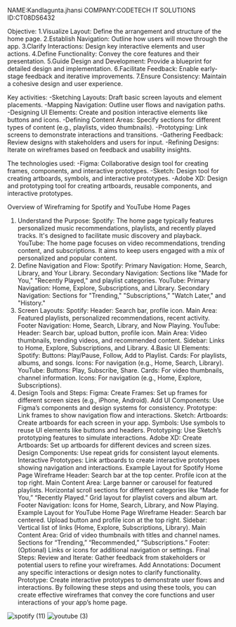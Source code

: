  NAME:Kandlagunta.jhansi
 COMPANY:CODETECH IT SOLUTIONS
 ID:CT08DS6432

 
Objective:
        1.Visualize Layout: Define the arrangement and structure of the home page.
        2.Establish Navigation: Outline how users will move through the app.
        3.Clarify Interactions: Design key interactive elements and user actions.
        4.Define Functionality: Convey the core features and their presentation.
        5.Guide Design and Development: Provide a blueprint for detailed design and implementation.
        6.Facilitate Feedback: Enable early-stage feedback and iterative improvements.
        7.Ensure Consistency: Maintain a cohesive design and user experience.

Key activities:
        -Sketching Layouts: Draft basic screen layouts and element placements.
        -Mapping Navigation: Outline user flows and navigation paths.
        -Designing UI Elements: Create and position interactive elements like buttons and icons.
        -Defining Content Areas: Specify sections for different types of content (e.g., playlists, video thumbnails).
        -Prototyping: Link screens to demonstrate interactions and transitions.
        -Gathering Feedback: Review designs with stakeholders and users for input.
        -Refining Designs: Iterate on wireframes based on feedback and usability insights.

The technologies used:
        -Figma: Collaborative design tool for creating frames, components, and interactive prototypes.
        -Sketch: Design tool for creating artboards, symbols, and interactive prototypes.
        -Adobe XD: Design and prototyping tool for creating artboards, reusable components, and interactive prototypes.

Overview of Wireframing for Spotify and YouTube Home Pages
1. Understand the Purpose:
        Spotify: The home page typically features personalized music recommendations, playlists, and recently played tracks. It's designed to facilitate music discovery and playback.
        YouTube: The home page focuses on video recommendations, trending content, and subscriptions. It aims to keep users engaged with a mix of personalized and popular content.
2. Define Navigation and Flow:
        Spotify:
                Primary Navigation: Home, Search, Library, and Your Library.
                Secondary Navigation: Sections like "Made for You," "Recently Played," and playlist categories.
        YouTube:
                Primary Navigation: Home, Explore, Subscriptions, and Library.
                Secondary Navigation: Sections for "Trending," "Subscriptions," "Watch Later," and "History."
4. Screen Layouts:
        Spotify:
                Header: Search bar, profile icon.
                Main Area: Featured playlists, personalized recommendations, recent activity.
                Footer Navigation: Home, Search, Library, and Now Playing.
        YouTube:
                Header: Search bar, upload button, profile icon.
                Main Area: Video thumbnails, trending videos, and recommended content.
                Sidebar: Links to Home, Explore, Subscriptions, and Library.
4.Basic UI Elements:
        Spotify:
                Buttons: Play/Pause, Follow, Add to Playlist.
                Cards: For playlists, albums, and songs.
                Icons: For navigation (e.g., Home, Search, Library).
        YouTube:
                Buttons: Play, Subscribe, Share.
                Cards: For video thumbnails, channel information.
                Icons: For navigation (e.g., Home, Explore, Subscriptions).
5. Design Tools and Steps:
        Figma:
                Create Frames: Set up frames for different screen sizes (e.g., iPhone, Android).
                Add UI Components: Use Figma’s components and design systems for consistency.
                Prototype: Link frames to show navigation flow and interactions.
        Sketch:
                Artboards: Create artboards for each screen in your app.
                Symbols: Use symbols to reuse UI elements like buttons and headers.
                Prototyping: Use Sketch’s prototyping features to simulate interactions.
        Adobe XD:
                Create Artboards: Set up artboards for different devices and screen sizes.
                Design Components: Use repeat grids for consistent layout elements.
                Interactive Prototypes: Link artboards to create interactive prototypes showing navigation and interactions.
Example Layout for Spotify Home Page Wireframe
        Header:
                Search bar at the top center.
                Profile icon at the top right.
        Main Content Area:
                Large banner or carousel for featured playlists.
                Horizontal scroll sections for different categories like “Made for You,” “Recently Played.”
                Grid layout for playlist covers and album art.
        Footer Navigation:
                Icons for Home, Search, Library, and Now Playing.
Example Layout for YouTube Home Page Wireframe
        Header:
           Search bar centered.
           Upload button and profile icon at the top right.
        Sidebar:
                Vertical list of links (Home, Explore, Subscriptions, Library).
        Main Content Area:
                Grid of video thumbnails with titles and channel names.
                Sections for “Trending,” “Recommended,” “Subscriptions.”
        Footer:
                (Optional) Links or icons for additional navigation or settings.
Final Steps:
        Review and Iterate: Gather feedback from stakeholders or potential users to refine your wireframes.
        Add Annotations: Document any specific interactions or design notes to clarify functionality.
        Prototype: Create interactive prototypes to demonstrate user flows and interactions.
        By following these steps and using these tools, you can create effective wireframes that convey the core functions and user interactions of your app’s home page.

![spotify (11)](https://github.com/user-attachments/assets/343d480b-6f83-4cef-b435-06356571eee0)
![youtube (3)](https://github.com/user-attachments/assets/2933f9fa-41ae-40f3-a691-84bf32722407)


